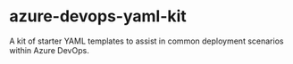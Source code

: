 # azure-devops-yaml-kit
A kit of starter YAML templates to assist in common deployment scenarios within Azure DevOps.
